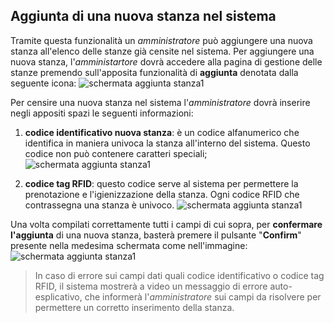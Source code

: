 ## Aggiunta di una nuova stanza nel sistema
Tramite questa funzionalità un *amministratore* può aggiungere una nuova stanza all'elenco delle stanze già censite nel sistema.
Per aggiungere una nuova stanza, l'*amministartore* dovrà accedere alla pagina di gestione delle stanze premendo sull'apposita funzionalità di **aggiunta** denotata dalla seguente icona: ![schermata aggiunta stanza1](assets/web/addbutton.png)

Per censire una nuova stanza nel sistema l'*amministratore* dovrà inserire negli appositi spazi le seguenti informazioni:
1. **codice identificativo nuova stanza**: è un codice alfanumerico che identifica in maniera univoca la stanza all'interno del sistema. Questo codice non può contenere caratteri speciali;
![schermata aggiunta stanza1](assets/web/nomestanza.png)

2. **codice tag RFID**: questo codice serve al sistema per permettere la prenotazione e l'igienizzazione della stanza. Ogni codice RFID che contrassegna una stanza è univoco.
![schermata aggiunta stanza1](assets/web/roomrfid.png)

Una volta compilati correttamente tutti i campi di cui sopra, per **confermare l'aggiunta** di una nuova stanza, basterà premere il pulsante "**Confirm**" presente nella medesima schermata come nell'immagine:
<br>![schermata aggiunta stanza1](assets/web/roomconfirm.png)</br>

>In caso di errore sui campi dati quali codice identificativo o codice tag RFID, il sistema mostrerà a video un messaggio di errore auto-esplicativo, che informerà l'*amministratore* sui campi da risolvere per permettere un corretto inserimento della stanza. 